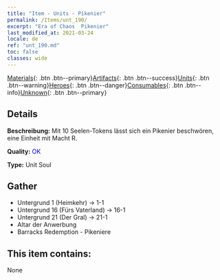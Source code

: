 ```yaml
---
title: "Item - Units - Pikenier"
permalink: /Items/unt_190/
excerpt: "Era of Chaos  Pikenier"
last_modified_at: 2021-03-24
locale: de
ref: "unt_190.md"
toc: false
classes: wide
---
```

 [Materials](/de/Items/){: .btn .btn--primary}[Artifacts](/de/Items/Artifacts/){: .btn .btn--success}[Units](/de/Items/Units/){: .btn .btn--warning}[Heroes](/de/Items/Heroes/){: .btn .btn--danger}[Consumables](/de/Items/Consumables/){: .btn .btn--info}[Unknown](/de/Items/Unknown/){: .btn .btn--primary}

## Details
 **Beschreibung:** Mit 10 Seelen-Tokens lässt sich ein Pikenier beschwören, eine Einheit mit Macht R.

 **Quality:** <span style="color: #0000CD">OK</span>

 **Type:** Unit Soul

## Gather

*    Untergrund 1 (Heimkehr) -> 1-1 
*    Untergrund 16 (Fürs Vaterland) -> 16-1 
*    Untergrund 21 (Der Gral) -> 21-1 
*    Altar der Anwerbung 
*    Barracks Redemption - Pikeniere 

## This item contains:

  None


